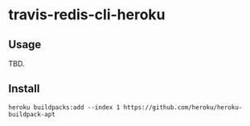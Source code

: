 # travis-redis-cli-heroku

## Usage

TBD.

## Install

    heroku buildpacks:add --index 1 https://github.com/heroku/heroku-buildpack-apt
